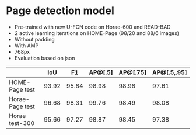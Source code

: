 # Page detection model

* Pre-trained with new U-FCN code on Horae-600 and READ-BAD
* 2 active learning iterations on HOME-Page (98/20 and 88/6 images)
* Without padding
* With AMP
* 768px
* Evaluation based on json

|                 | IoU   | F1    | AP@[.5] | AP@[.75] | AP@[.5,.95] |
| --------------- | ----- | ----- | ------- | -------- | ----------- |
| HOME-Page test  | 93.92 | 95.84 | 98.98   | 98.98    | 97.61       |
| Horae-Page test | 96.68 | 98.31 | 99.76   | 98.49    | 98.08       |
| Horae test-300  | 95.66 | 97.27 | 98.87   | 98.45    | 97.38       |
